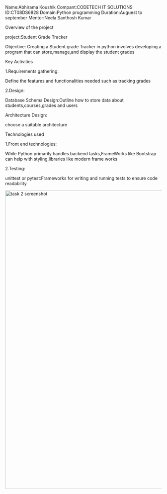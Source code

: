 Name:Abhirama Koushik
Compant:CODETECH IT SOLUTIONS
ID:CT08DS6828
Domain:Python programming
Duration:Auguest to september
Mentor:Neela Santhosh Kumar

Overview of the project

project:Student Grade Tracker

Objective:
Creating a Student grade Tracker in python involves developing a program that can store,manage,and display the student grades

Key Activities

1.Requirements gathering:

Define the features and functionalities needed such as tracking grades

2.Design:

Database Schema Design:Outline how to store data about students,courses,grades and users

Architecture Design:

choose a suitable architecture

Technologies used

1.Front end technologies:

While Python primarily handles backend tasks,FrameWorks like Bootstrap can help with styling,libraries like modern frame works

2.Testing:

unittest or pytest:Frameworks for writing and running tests to ensure code readability



<img width="960" alt="task 2 screenshot" src="https://github.com/user-attachments/assets/882aaa1b-c6ef-4b3d-9a9a-a0296c7e66c5">



